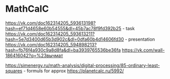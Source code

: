 # MathCalC

https://vk.com/doc162314205_593613198?hash=ef71d4658e60b54555&dl=45b7ac78f9fd392b25 - task
https://vk.com/doc162314205_593613211?hash=5e7d3400d65b3d902c&dl=0dfa60b4d14606fd30 - presentation
https://vk.com/doc162314205_594898213?hash=fb76f4a930c9a8d8fa&dl=ba3939765536be36fa
https://vk.com/wall-186416042?q=%23вычмат

https://simenergy.ru/math-analysis/digital-processing/85-ordinary-least-squares - formuls for approx
https://planetcalc.ru/5992/
